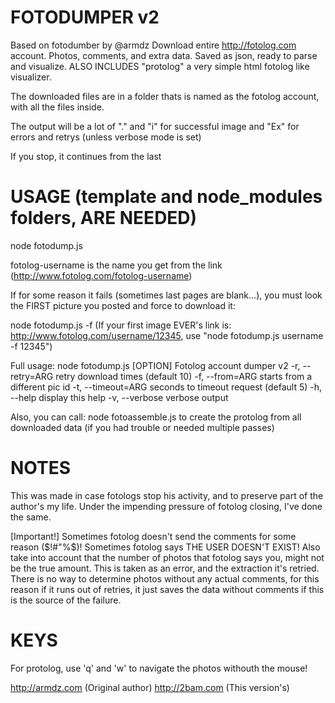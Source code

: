 
# FOTODUMPER v2
Based on fotodumber by @armdz
Download entire http://fotolog.com account. Photos, comments, and extra data.
Saved as json, ready to parse and visualize.
ALSO INCLUDES "protolog" a very simple html fotolog like visualizer.

The downloaded files are in a folder thats is named as the fotolog account, with all the files inside.

The output will be a lot of "." and "i" for successful image and "Ex" for errors and retrys (unless verbose mode is set)

If you stop, it continues from the last 

# USAGE (template and node_modules folders, ARE NEEDED)

node fotodump.js <fotolog-username>

fotolog-username is the name you get from the link (http://www.fotolog.com/fotolog-username)

If for some reason it fails (sometimes last pages are blank...), you must look the FIRST picture you posted and force to download it:

node fotodump.js <fotolog-username> -f <first-image-number>
(If your first image EVER's link is: http://www.fotolog.com/username/12345, use "node fotodump.js username -f 12345")

Full usage: node fotodump.js [OPTION] <fotolog-username>
Fotolog account dumper v2
  -r, --retry=ARG    retry download times (default 10)
  -f, --from=ARG     starts from a different pic id
  -t, --timeout=ARG  seconds to timeout request (default 5)
  -h, --help         display this help
  -v, --verbose      verbose output

  Also, you can call: node fotoassemble.js <fotolog-username> to create the protolog from all downloaded data (if you had trouble or needed multiple passes)

# NOTES
This was made in case fotologs stop his activity, and to preserve part of the author's my life.
Under the impending pressure of fotolog closing, I've done the same.

[Important!] Sometimes fotolog doesn't send the comments for some reason ($!#"%$)! Sometimes fotolog says THE USER DOESN'T EXIST!
Also take into account that the number of photos that fotolog says you, might not be the true amount.
This is taken as an error, and the extraction it's retried.
There is no way to determine photos without any actual comments, for this reason if it runs out of retries, it just saves the data without comments if this is the source of the failure.

# KEYS
For protolog, use 'q' and 'w' to navigate the photos withouth the mouse!

http://armdz.com (Original author)
http://2bam.com (This version's)
